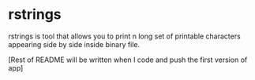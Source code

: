 # rstrings

rstrings is tool that allows you to print n long set of printable characters appearing side by side inside binary file.

[Rest of README will be written when I code and push the first version of app]
